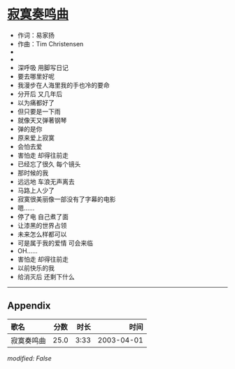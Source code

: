 # [寂寞奏鸣曲](https://music.163.com/song?id=66855)

* 作词：易家扬
* 作曲：Tim Christensen
*
*
* 深呼吸 用脚写日记
* 要去哪里好呢
* 我漫步在人海里我的手也冷的要命
* 分开后 又几年后
* 以为痛都好了
* 但只要是一下雨
* 就像天又弹著钢琴
* 弹的是你
* 原来爱上寂寞
* 会怕去爱
* 害怕走 却得往前走
* 已经忘了很久 每个镜头
* 那时候的我
* 远远地 车浪无声离去
* 马路上人少了
* 寂寞很美丽像一部没有了字幕的电影
* 嗯......
* 停了电 自己煮了面
* 让漆黑的世界占领
* 未来怎么样都可以
* 可是属于我的爱情 可会来临
* OH......
* 害怕走 却得往前走
* 以前快乐的我
* 给消灭后 还剩下什么


---

## Appendix

|歌名|分数|时长|时间|
|:---|:---:|---:|---:|
|寂寞奏鸣曲|25.0|3:33|2003-04-01

*modified: False*